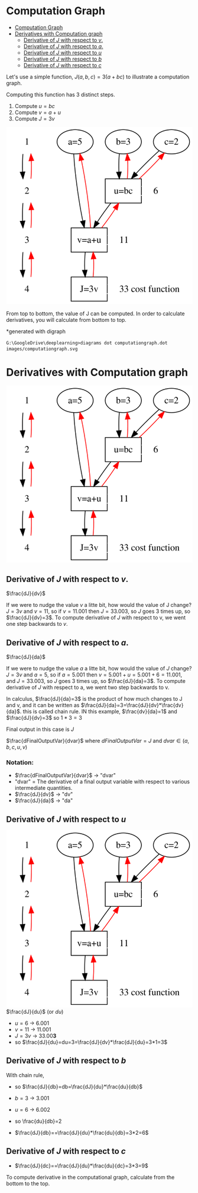 # Computation Graph

<!-- TOC -->

- [Computation Graph](#computation-graph)
- [Derivatives with  Computation graph](#derivatives-with--computation-graph)
  - [Derivative of $J$ with respect to $v$.](#derivative-of-j-with-respect-to-v)
  - [Derivative of $J$ with respect to $a$.](#derivative-of-j-with-respect-to-a)
  - [Derivative of $J$ with respect to $u$](#derivative-of-j-with-respect-to-u)
  - [Derivative of $J$ with respect to $b$](#derivative-of-j-with-respect-to-b)
  - [Derivative of $J$ with respect to $c$](#derivative-of-j-with-respect-to-c)

<!-- /TOC -->
Let's use a simple function, $J(a, b, c)=3(a+bc)$ to illustrate a computation graph.

Computing this function has 3 distinct steps.
1. Compute $u=bc$
2. Compute $v=a+u$
3. Compute $J=3v$

![](images/computationgraph.svg)

From top to bottom, the value of J can be computed. In order to calculate derivatives, you will calculate from bottom to top.

*generated with digraph
```
G:\GoogleDrive\deeplearning>diagrams dot computationgraph.dot images/computationgraph.svg
```

# Derivatives with  Computation graph

![](images/computationgraph.svg)

## Derivative of $J$ with respect to $v$.

$\frac{dJ}{dv}$

If we were to nudge the value $v$ a litte bit, how would the value of J change?
$J=3v$ and $v=11$, so if $v=11.001$ then $J=33.003$, so $J$ goes 3 times up, so $\frac{dJ}{dv}=3$.
To compute derivative of $J$ with respect to v, we went one step backwards to $v$.

## Derivative of $J$ with respect to $a$.

$\frac{dJ}{da}$

If we were to nudge the value $a$ a litte bit, how would the value of $J$ change?
$J=3v$ and $a=5$, so if $a=5.001$ then $v=5.001+u=5.001+6=11.001$, and $J=33.003$, so $J$ goes 3 times up, so $\frac{dJ}{da}=3$.
To compute derivative of $J$ with respect to a, we went two step backwards to v.

In calculus,  $\frac{dJ}{da}=3$ is the product of how much changes to J and v, and it can be written as
 $\frac{dJ}{da}=3=\frac{dJ}{dv}*\frac{dv}{da}$. this is called chain rule. IN this example, $\frac{dv}{da}=1$ and $\frac{dJ}{dv}=3$ so $1*3=3$

 Final output in this case is $J$

 $\frac{dFinalOutputVar}{dvar}$ where $dFinalOutputVar = J$ and $dvar \in (a, b, c, u, v)$

 ### Notation:
* $\frac{dFinalOutputVar}{dvar}$ -> "dvar"
*  "dvar" = The derivative of a final output variable with respect to various intermediate quantities.
* $\frac{dJ}{dv}$ -> "dv"
* $\frac{dJ}{da}$ -> "da"

## Derivative of $J$ with respect to $u$
![](images/computationgraph.svg)
$\frac{dJ}{du}$ (or $du$)

* $u=6$ -> 6.001
* $v=11$ -> 11.001
* $J=3v$ -> 33.00**3**
* so $\frac{dJ}{du}=du=3=\frac{dJ}{dv}*\frac{dJ}{du}=3*1=3$

## Derivative of $J$ with respect to $b$
With chain rule,
* so $\frac{dJ}{db}=db=\frac{dJ}{du}*\frac{du}{db}$
* $b=3$ -> 3.001
* $u=6$ -> 6.002

* so \frac{du}{db}=2
* $\frac{dJ}{db}==\frac{dJ}{du}*\frac{du}{db}=3*2=6$

## Derivative of $J$ with respect to $c$
* $\frac{dJ}{dc}==\frac{dJ}{du}*\frac{du}{dc}=3*3=9$

To compute derivative in the computational graph, calculate from the bottom to the top.
